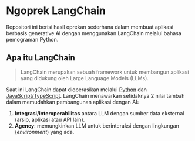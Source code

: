 # Ngoprek LangChain
Repositori ini berisi hasil oprekan sederhana dalam membuat aplikasi berbasis generative AI dengan menggunakan LangChain melalui bahasa pemograman Python.

## Apa itu LangChain
> LangChain merupakan sebuah framework untuk membangun aplikasi yang didukung oleh Large Language Models (LLMs).

Saat ini LangChain dapat dioperasikan melalui [Python](https://python.langchain.com/docs/get_started/introduction.html) dan [JavaScript/TypeScript](https://js.langchain.com/docs/get_started/introduction/).
LangChain menawarkan setidaknya 2 nilai tambah dalam memudahkan pembangunan aplikasi dengan AI:
1. **Integrasi/interoperabilitas** antara LLM dengan sumber data eksternal (arsip, aplikasi atau API lain).
2. **Agency**: memungkinkan LLM untuk berinteraksi dengan lingkungan (*environment*) yang ada.




